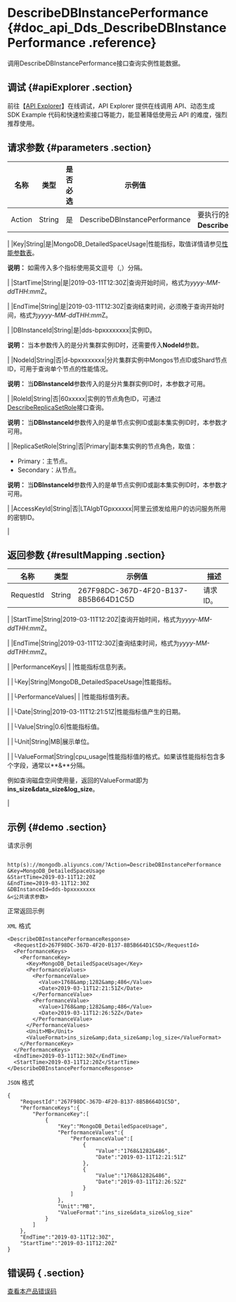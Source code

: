 # DescribeDBInstancePerformance {#doc_api_Dds_DescribeDBInstancePerformance .reference}

调用DescribeDBInstancePerformance接口查询实例性能数据。

## 调试 {#apiExplorer .section}

前往【[API Explorer](https://api.aliyun.com/#product=Dds&api=DescribeDBInstancePerformance)】在线调试，API Explorer 提供在线调用 API、动态生成 SDK Example 代码和快速检索接口等能力，能显著降低使用云 API 的难度，强烈推荐使用。

## 请求参数 {#parameters .section}

|名称|类型|是否必选|示例值|描述|
|--|--|----|---|--|
|Action|String|是|DescribeDBInstancePerformance|要执行的操作，取值：**DescribeDBInstancePerformance**。

 |
|Key|String|是|MongoDB\_DetailedSpaceUsage|性能指标，取值详情请参见[性能参数表](~~64048~~)。

 **说明：** 如需传入多个指标使用英文逗号（,）分隔。

 |
|StartTime|String|是|2019-03-11T12:30Z|查询开始时间，格式为*yyyy-MM-dd*T*HH:mm*Z。

 |
|EndTime|String|是|2019-03-11T12:30Z|查询结束时间，必须晚于查询开始时间，格式为*yyyy-MM-dd*T*HH:mm*Z。

 |
|DBInstanceId|String|是|dds-bpxxxxxxxx|实例ID。

 **说明：** 当本参数传入的是分片集群实例ID时，还需要传入**NodeId**参数。

 |
|NodeId|String|否|d-bpxxxxxxxx|分片集群实例中Mongos节点ID或Shard节点ID，可用于查询单个节点的性能情况。

 **说明：** 当**DBInstanceId**参数传入的是分片集群实例ID时，本参数才可用。

 |
|RoleId|String|否|60xxxxx|实例的节点角色ID，可通过[DescribeReplicaSetRole](~~62134~~)接口查询。

 **说明：** 当**DBInstanceId**参数传入的是单节点实例ID或副本集实例ID时，本参数才可用。

 |
|ReplicaSetRole|String|否|Primary|副本集实例的节点角色，取值：

 -   Primary：主节点。
-   Secondary：从节点。

 **说明：** 当**DBInstanceId**参数传入的是单节点实例ID或副本集实例ID时，本参数才可用。

 |
|AccessKeyId|String|否|LTAIgbTGpxxxxxx|阿里云颁发给用户的访问服务所用的密钥ID。

 |

## 返回参数 {#resultMapping .section}

|名称|类型|示例值|描述|
|--|--|---|--|
|RequestId|String|267F98DC-367D-4F20-B137-8B5B664D1C5D|请求ID。

 |
|StartTime|String|2019-03-11T12:20Z|查询开始时间，格式为*yyyy-MM-dd*T*HH:mm*Z。

 |
|EndTime|String|2019-03-11T12:30Z|查询结束时间，格式为*yyyy-MM-dd*T*HH:mm*Z。

 |
|PerformanceKeys| | |性能指标信息列表。

 |
|└Key|String|MongoDB\_DetailedSpaceUsage|性能指标。

 |
|└PerformanceValues| | |性能指标值列表。

 |
|└Date|String|2019-03-11T12:21:51Z|性能指标值产生的日期。

 |
|└Value|String|0.6|性能指标值。

 |
|└Unit|String|MB|展示单位。

 |
|└ValueFormat|String|cpu\_usage|性能指标值的格式。如果该性能指标包含多个字段，通常以**&**分隔。

 例如查询磁盘空间使用量，返回的ValueFormat即为**ins\_size&data\_size&log\_size**。

 |

## 示例 {#demo .section}

请求示例

``` {#request_demo}

http(s)://mongodb.aliyuncs.com/?Action=DescribeDBInstancePerformance
&Key=MongoDB_DetailedSpaceUsage
&StartTime=2019-03-11T12:20Z
&EndTime=2019-03-11T12:30Z
&DBInstanceId=dds-bpxxxxxxxx
&<公共请求参数>

```

正常返回示例

`XML` 格式

``` {#xml_return_success_demo}
<DescribeDBInstancePerformanceResponse>
  <RequestId>267F98DC-367D-4F20-B137-8B5B664D1C5D</RequestId>
  <PerformanceKeys>
    <PerformanceKey>
      <Key>MongoDB_DetailedSpaceUsage</Key>
      <PerformanceValues>
        <PerformanceValue>
          <Value>1768&amp;1282&amp;486</Value>
          <Date>2019-03-11T12:21:51Z</Date>
        </PerformanceValue>
        <PerformanceValue>
          <Value>1768&amp;1282&amp;486</Value>
          <Date>2019-03-11T12:26:52Z</Date>
        </PerformanceValue>
      </PerformanceValues>
      <Unit>MB</Unit>
      <ValueFormat>ins_size&amp;data_size&amp;log_size</ValueFormat>
    </PerformanceKey>
  </PerformanceKeys>
  <EndTime>2019-03-11T12:30Z</EndTime>
  <StartTime>2019-03-11T12:20Z</StartTime>
</DescribeDBInstancePerformanceResponse>

```

`JSON` 格式

``` {#json_return_success_demo}
{
	"RequestId":"267F98DC-367D-4F20-B137-8B5B664D1C5D",
	"PerformanceKeys":{
		"PerformanceKey":[
			{
				"Key":"MongoDB_DetailedSpaceUsage",
				"PerformanceValues":{
					"PerformanceValue":[
						{
							"Value":"1768&1282&486",
							"Date":"2019-03-11T12:21:51Z"
						},
						{
							"Value":"1768&1282&486",
							"Date":"2019-03-11T12:26:52Z"
						}
					]
				},
				"Unit":"MB",
				"ValueFormat":"ins_size&data_size&log_size"
			}
		]
	},
	"EndTime":"2019-03-11T12:30Z",
	"StartTime":"2019-03-11T12:20Z"
}
```

## 错误码 { .section}

[查看本产品错误码](https://error-center.aliyun.com/status/product/Dds)

